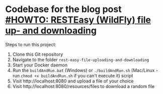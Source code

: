 # Codebase for the blog post [#HOWTO: RESTEasy (WildFly) file up- and downloading](https://rieckpil.de/howto-resteasy-wildfly-jax-rs-2-1-file-up-and-downloading/)

Steps to run this project:

1. Clone this Git repository
2. Navigate to the folder `rest-easy-file-uploading-and-downloading`
3. Start your Docker daemon
4. Run the `buildAndRun.bat` (Windows) or `./buildAndRun.sh` (Mac/Linux - run `chmod +x buildAndRun.sh` if you can't execute it) script
5. Visit http://localhost:8080 and upload a file of your choice
6. Visit http://localhost:8080/resources/files to download a random file
